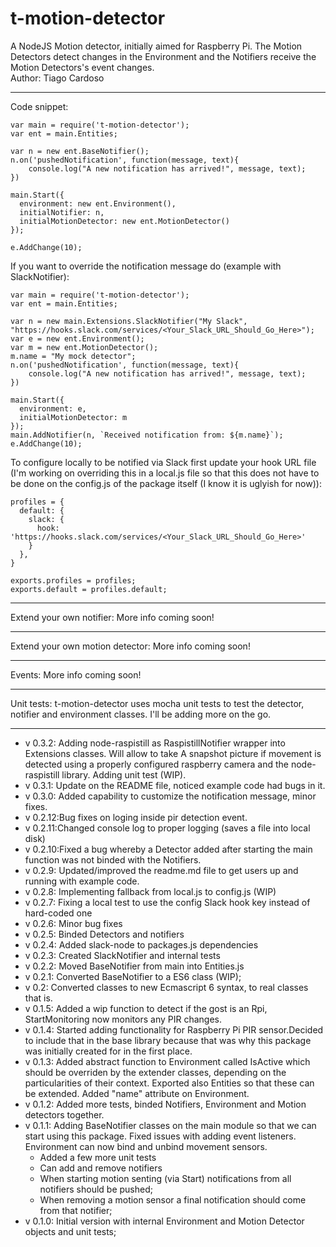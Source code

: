# t-motion-detector
A NodeJS Motion detector, initially aimed for Raspberry Pi.
The Motion Detectors detect changes in the Environment and the Notifiers receive the Motion Detectors's event changes.  
Author: Tiago Cardoso
***
Code snippet:  

	var main = require('t-motion-detector');
	var ent = main.Entities;

    var n = new ent.BaseNotifier();
    n.on('pushedNotification', function(message, text){
        console.log("A new notification has arrived!", message, text);
    })

    main.Start({
      environment: new ent.Environment(),
      initialNotifier: n,
      initialMotionDetector: new ent.MotionDetector()
    });

    e.AddChange(10);

If you want to override the notification message do (example with SlackNotifier):

	var main = require('t-motion-detector');
	var ent = main.Entities;

    var n = new main.Extensions.SlackNotifier("My Slack", "https://hooks.slack.com/services/<Your_Slack_URL_Should_Go_Here>");
    var e = new ent.Environment();
    var m = new ent.MotionDetector();
    m.name = "My mock detector";
    n.on('pushedNotification', function(message, text){
        console.log("A new notification has arrived!", message, text);
    })

    main.Start({
      environment: e,
      initialMotionDetector: m
    });
	main.AddNotifier(n, `Received notification from: ${m.name}`);
    e.AddChange(10);

To configure locally to be notified via Slack first update your hook URL file (I'm working on overriding this in a local.js file so that this does not have to be done on the config.js of the package itself (I know it is uglyish for now)):  
````  
profiles = {
  default: {
	slack: {
	  hook: 'https://hooks.slack.com/services/<Your_Slack_URL_Should_Go_Here>'
	}
  },
}

exports.profiles = profiles;
exports.default = profiles.default;
````
***
Extend your own notifier: 
More info coming soon!

***
Extend your own motion detector: 
More info coming soon!

***
Events: 
More info coming soon!

***
Unit tests: 
t-motion-detector uses mocha unit tests to test the detector, notifier and environment classes. I'll be adding more on the go.

***
* v 0.3.2: Adding node-raspistill as RaspistillNotifier wrapper into Extensions classes. Will allow to take
A snapshot picture if movement is detected using a properly configured raspberry camera and the
node-raspistill library. Adding unit test (WIP).
* v 0.3.1: Update on the README file, noticed example code had bugs in it.
* v 0.3.0: Added capability to customize the notification message, minor fixes.
* v 0.2.12:Bug fixes on loging inside pir detection event.
* v 0.2.11:Changed console log to proper logging (saves a file into local disk) 
* v 0.2.10:Fixed a bug whereby a Detector added after starting the main function was not binded with the Notifiers.
* v 0.2.9: Updated/improved the readme.md file to get users up and running with example code.
* v 0.2.8: Implementing fallback from local.js to config.js (WIP)
* v 0.2.7: Fixing a local test to use the config Slack hook key instead of hard-coded one
* v 0.2.6: Minor bug fixes
* v 0.2.5: Binded Detectors and notifiers
* v 0.2.4: Added slack-node to packages.js dependencies
* v 0.2.3: Created SlackNotifier and internal tests
* v 0.2.2: Moved BaseNotifier from main into Entities.js
* v 0.2.1: Converted BaseNotifier to a ES6 class (WIP);
* v 0.2: Converted classes to new Ecmascript 6 syntax, to real classes that is.
* v 0.1.5: Added a wip function to detect if the gost is an Rpi, StartMonitoring now monitors any PIR changes.
* v 0.1.4: Started adding functionality for Raspberry Pi PIR sensor.Decided to include that in the base library because that was why this package was initially created for in the first place.
* v 0.1.3: Added abstract function to Environment called IsActive which should be overriden by the extender classes, depending on the particularities of their context. Exported also Entities so that these can be extended. Added "name" attribute on Environment.
* v 0.1.2: Added more tests, binded Notifiers, Environment and Motion detectors together.
* v 0.1.1: Adding BaseNotifier classes on the main module so that we can start using this package. Fixed issues with adding event listeners. Environment can now bind and unbind movement sensors.
  * Added a few more unit tests  
  * Can add and remove notifiers  
  * When starting motion senting (via Start) notifications from all notifiers should be pushed;  
  * When removing a motion sensor a final notification should come from that notifier;  
* v 0.1.0: Initial version with internal Environment and Motion Detector objects and unit tests;
